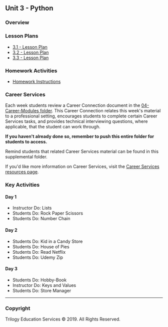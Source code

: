 ## Unit 3 - Python

### Overview

### Lesson Plans

* [3.1 - Lesson Plan](1/LessonPlan.md)
* [3.2 - Lesson Plan](2/LessonPlan.md)
* [3.3 - Lesson Plan](3/LessonPlan.md)

### Homework Activities

* [Homework Instructions](../../Homework/03-Python/Instructions/README.md)

### Career Services

Each week students review a Career Connection document in the [04-Career-Modules folder](../../04-Career-Modules/). This Career Connection relates this week's material to a professional setting, encourages students to complete certain Career Services tasks, and provides technical interviewing questions, where applicable, that the student can work through.

**If you haven't already done so, remember to push this entire folder for students to access.**

Remind students that related Career Services material can be found in this supplemental folder.

If you'd like more information on Career Services, visit the [Career Services resources page](http://bit.ly/DataVizCS).

### Key Activities

#### Day 1

* Instructor Do: Lists
* Students Do: Rock Paper Scissors
* Students Do: Number Chain

#### Day 2

* Students Do: Kid in a Candy Store
* Students Do: House of Pies
* Students Do: Read Netflix
* Students Do: Udemy Zip

#### Day 3

* Students Do: Hobby-Book
* Instructor Do: Keys and Values
* Students Do: Store Manager

- - -

### Copyright

Trilogy Education Services © 2019. All Rights Reserved.
